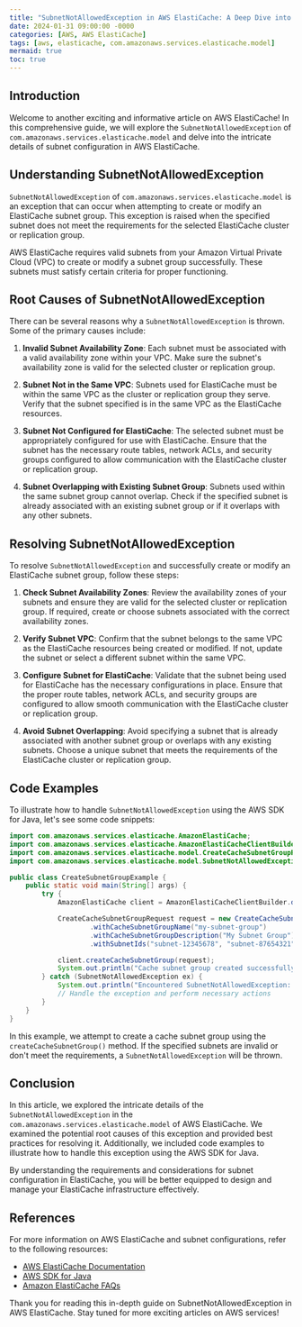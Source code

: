 ```yaml
---
title: "SubnetNotAllowedException in AWS ElastiCache: A Deep Dive into Subnet Configuration"
date: 2024-01-31 09:00:00 -0000
categories: [AWS, AWS ElastiCache]
tags: [aws, elasticache, com.amazonaws.services.elasticache.model]
mermaid: true
toc: true
---
```



## Introduction

Welcome to another exciting and informative article on AWS ElastiCache! In this comprehensive guide, we will explore the `SubnetNotAllowedException` of `com.amazonaws.services.elasticache.model` and delve into the intricate details of subnet configuration in AWS ElastiCache.

## Understanding SubnetNotAllowedException

`SubnetNotAllowedException` of `com.amazonaws.services.elasticache.model` is an exception that can occur when attempting to create or modify an ElastiCache subnet group. This exception is raised when the specified subnet does not meet the requirements for the selected ElastiCache cluster or replication group.

AWS ElastiCache requires valid subnets from your Amazon Virtual Private Cloud (VPC) to create or modify a subnet group successfully. These subnets must satisfy certain criteria for proper functioning.

## Root Causes of SubnetNotAllowedException

There can be several reasons why a `SubnetNotAllowedException` is thrown. Some of the primary causes include:

1. **Invalid Subnet Availability Zone**: Each subnet must be associated with a valid availability zone within your VPC. Make sure the subnet's availability zone is valid for the selected cluster or replication group.

2. **Subnet Not in the Same VPC**: Subnets used for ElastiCache must be within the same VPC as the cluster or replication group they serve. Verify that the subnet specified is in the same VPC as the ElastiCache resources.

3. **Subnet Not Configured for ElastiCache**: The selected subnet must be appropriately configured for use with ElastiCache. Ensure that the subnet has the necessary route tables, network ACLs, and security groups configured to allow communication with the ElastiCache cluster or replication group.

4. **Subnet Overlapping with Existing Subnet Group**: Subnets used within the same subnet group cannot overlap. Check if the specified subnet is already associated with an existing subnet group or if it overlaps with any other subnets.

## Resolving SubnetNotAllowedException

To resolve `SubnetNotAllowedException` and successfully create or modify an ElastiCache subnet group, follow these steps:

1. **Check Subnet Availability Zones**: Review the availability zones of your subnets and ensure they are valid for the selected cluster or replication group. If required, create or choose subnets associated with the correct availability zones.

2. **Verify Subnet VPC**: Confirm that the subnet belongs to the same VPC as the ElastiCache resources being created or modified. If not, update the subnet or select a different subnet within the same VPC.

3. **Configure Subnet for ElastiCache**: Validate that the subnet being used for ElastiCache has the necessary configurations in place. Ensure that the proper route tables, network ACLs, and security groups are configured to allow smooth communication with the ElastiCache cluster or replication group.

4. **Avoid Subnet Overlapping**: Avoid specifying a subnet that is already associated with another subnet group or overlaps with any existing subnets. Choose a unique subnet that meets the requirements of the ElastiCache cluster or replication group.

## Code Examples

To illustrate how to handle `SubnetNotAllowedException` using the AWS SDK for Java, let's see some code snippets:

```java
import com.amazonaws.services.elasticache.AmazonElastiCache;
import com.amazonaws.services.elasticache.AmazonElastiCacheClientBuilder;
import com.amazonaws.services.elasticache.model.CreateCacheSubnetGroupRequest;
import com.amazonaws.services.elasticache.model.SubnetNotAllowedException;

public class CreateSubnetGroupExample {
    public static void main(String[] args) {
        try {
            AmazonElastiCache client = AmazonElastiCacheClientBuilder.defaultClient();

            CreateCacheSubnetGroupRequest request = new CreateCacheSubnetGroupRequest()
                    .withCacheSubnetGroupName("my-subnet-group")
                    .withCacheSubnetGroupDescription("My Subnet Group")
                    .withSubnetIds("subnet-12345678", "subnet-87654321");

            client.createCacheSubnetGroup(request);
            System.out.println("Cache subnet group created successfully.");
        } catch (SubnetNotAllowedException ex) {
            System.out.println("Encountered SubnetNotAllowedException: " + ex.getMessage());
            // Handle the exception and perform necessary actions
        }
    }
}
```

In this example, we attempt to create a cache subnet group using the `createCacheSubnetGroup()` method. If the specified subnets are invalid or don't meet the requirements, a `SubnetNotAllowedException` will be thrown.

## Conclusion

In this article, we explored the intricate details of the `SubnetNotAllowedException` in the `com.amazonaws.services.elasticache.model` of AWS ElastiCache. We examined the potential root causes of this exception and provided best practices for resolving it. Additionally, we included code examples to illustrate how to handle this exception using the AWS SDK for Java.

By understanding the requirements and considerations for subnet configuration in ElastiCache, you will be better equipped to design and manage your ElastiCache infrastructure effectively.

## References

For more information on AWS ElastiCache and subnet configurations, refer to the following resources:

- [AWS ElastiCache Documentation](https://docs.aws.amazon.com/AmazonElastiCache/latest/red-ug/GettingStarted.html)
- [AWS SDK for Java](https://aws.amazon.com/sdk-for-java/)
- [Amazon ElastiCache FAQs](https://aws.amazon.com/elasticache/faqs/)

Thank you for reading this in-depth guide on SubnetNotAllowedException in AWS ElastiCache. Stay tuned for more exciting articles on AWS services!

